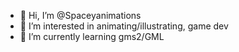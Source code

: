 - 👋 Hi, I’m @Spaceyanimations
- 👀 I’m interested in animating/illustrating, game dev
- 🌱 I’m currently learning gms2/GML


<!---
Spaceyanimations/Spaceyanimations is a ✨ special ✨ repository because its `README.md` (this file) appears on your GitHub profile.
You can click the Preview link to take a look at your changes.
--->
